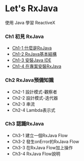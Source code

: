 # Let's RxJava

使用 Java 學習 ReactiveX

### Ch1 初見 RxJava
- [Ch1-1 什麼是RxJava](https://youtu.be/NBx1T3MbL4g)
- [Ch1-2 RxJava基本結構](https://youtu.be/S8i8JtjGZQE)
- [Ch1-3 安裝Java IDE](https://youtu.be/LG1W35PLNL4)
- [Ch1-4 在專案安裝RxJava](https://youtu.be/-gsHuw7ac-A)

### Ch2 RxJava預備知識
- Ch2-1 設計模式-觀察者
- Ch2-2 設計模式-迭代器
- Ch2-3 串流
- Ch2-4 Lambda表示式

### Ch3 認識RxJava
- Ch3-1 建立一個RxJava Flow
- Ch3-2 發生onError的RxJava Flow
- Ch3-3 在RxJava Flow加上操作
- Ch3-4 RxJava Flow說明
